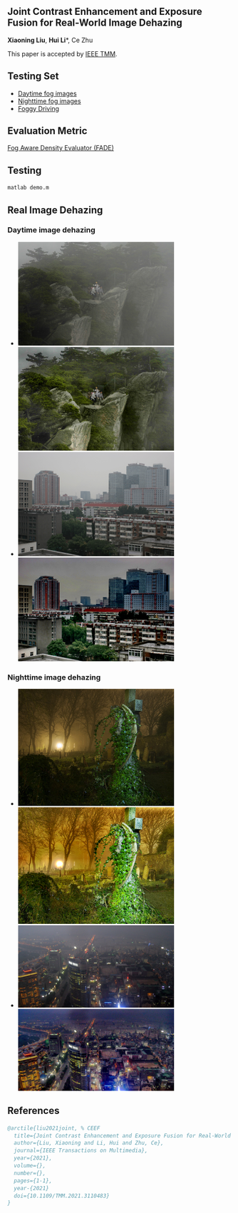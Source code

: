 ## Joint Contrast Enhancement and Exposure Fusion for Real-World Image Dehazing
**Xiaoning Liu**, **Hui Li***, Ce Zhu

This paper is accepted by [IEEE TMM](https://ieeexplore.ieee.org/document/9537303).

## Testing Set
* [Daytime fog images](https://www.cs.huji.ac.il/w~raananf/projects/dehaze_cl/results/)
* [Nighttime fog images](https://github.com/chaimi2013/MRP)
* [Foggy Driving](http://people.ee.ethz.ch/~csakarid/SFSU_synthetic/)

## Evaluation Metric
[Fog Aware Density Evaluator (FADE)](http://live.ece.utexas.edu/research/fog/index.html)

## Testing

```python
matlab demo.m
```

## Real Image Dehazing
### Daytime image dehazing
- <img src="InputImages/cliff_input.png" width="350px"/> <img src="result/cliff_input_Proposed.png" width="350px"/>
- <img src="InputImages/buildings_input.png" width="350px"/> <img src="result/buildings_input_Proposed.png" width="350px"/>
### Nighttime image dehazing
- <img src="NightTime/flickr10.bmp" width="350px"/> <img src="NightResults/flickr10_Proposed.png" width="350px"/>
- <img src="NightTime/flickr20.bmp" width="350px"/> <img src="NightResults/flickr20_Proposed.png" width="350px"/>


References
----------
```BibTex
@arctile{liu2021joint, % CEEF
  title={Joint Contrast Enhancement and Exposure Fusion for Real-World Image Dehazing},
  author={Liu, Xiaoning and Li, Hui and Zhu, Ce},  
  journal={IEEE Transactions on Multimedia},   
  year={2021},  
  volume={},  
  number={},  
  pages={1-1},  
  year-{2021}
  doi={10.1109/TMM.2021.3110483}
}
```
